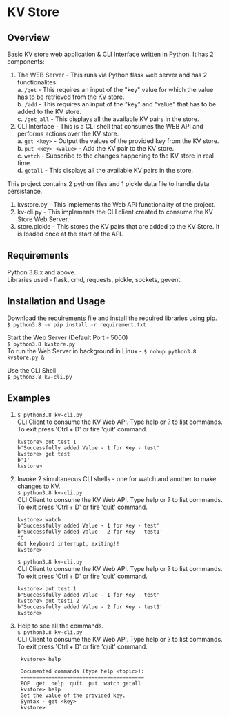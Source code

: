 # KV Store

## Overview
Basic KV store web application & CLI Interface written in Python. It has 2 components:

1. The WEB Server - This runs via Python flask web server and has 2 functionalites:  
   a. `/get` - This requires an input of the "key" value for which the value has to be retrieved from the KV store.  
   b. `/add` - This requires an input of the "key" and "value" that has to be added to the KV store.  
   c. `/get_all` - This displays all the available KV pairs in the store.  
2. CLI Interface - This is a CLI shell that consumes the WEB API and performs actions over the KV store.  
   a. `get <key>` - Output the values of the provided key from the KV store.  
   b. `put <key> <value>` - Add the KV pair to the KV store.  
   c. `watch` - Subscribe to the changes happening to the KV store in real time.   
   d. `getall` - This displays all the available KV pairs in the store.  
  
This project contains 2 python files and 1 pickle data file to handle data persistance.
1. kvstore.py - This implements the Web API functionality of the project.
2. kv-cli.py - This implements the CLI client created to consume the KV Store Web Server.
3. store.pickle - This stores the KV pairs that are added to the KV Store. It is loaded once at the start of the API.

## Requirements
  Python 3.8.x and above.   
  Libraries used - flask, cmd, requests, pickle, sockets, gevent.  

## Installation and Usage
  Download the requirements file and install the required libraries using pip.  
  `$ python3.8 -m pip install -r requirement.txt`  
  
  Start the Web Server (Default Port - 5000)  
  `$ python3.8 kvstore.py`  
  To run the Web Server in background in Linux - `$ nohup python3.8 kvstore.py &`  
  
  Use the CLI Shell  
  `$ python3.8 kv-cli.py`  
  
## Examples
  1. `$ python3.8 kv-cli.py`  
      CLI Client to consume the KV Web API. Type help or ? to list commands. To exit press 'Ctrl + D' or fire 'quit' command.  
      ```
      kvstore> put test 1  
      b'Successfully added Value - 1 for Key - test'  
      kvstore> get test  
      b'1'
      kvstore>  
      ```
      
  2. Invoke 2 simultaneous CLI shells - one for watch and another to make changes to KV.  
   `$ python3.8 kv-cli.py`  
      CLI Client to consume the KV Web API. Type help or ? to list commands. To exit press 'Ctrl + D' or fire 'quit' command.  
      ```
      kvstore> watch  
      b'Successfully added Value - 1 for Key - test'  
      b'Successfully added Value - 2 for Key - test1'  
      ^C  
      Got keyboard interrupt, exiting!!  
      kvstore>  
      ```
     `$ python3.8 kv-cli.py`  
        CLI Client to consume the KV Web API. Type help or ? to list commands. To exit press 'Ctrl + D' or fire 'quit' command.  
        ```
        kvstore> put test 1    
        b'Successfully added Value - 1 for Key - test'  
        kvstore> put test1 2  
        b'Successfully added Value - 2 for Key - test1'  
        kvstore>  
        ```      
  3. Help to see all the commands.  
       `$ python3.8 kv-cli.py`  
        CLI Client to consume the KV Web API. Type help or ? to list commands. To exit press 'Ctrl + D' or fire 'quit' command.  
        ```
         kvstore> help  

         Documented commands (type help <topic>):
         ========================================
         EOF  get  help  quit  put  watch getall  
         kvstore> help  
         Get the value of the provided key.  
         Syntax - get <key>  
         kvstore>  
        ```
